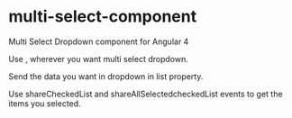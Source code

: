 # multi-select-component
Multi Select Dropdown component for Angular 4

Use <multi-selector-dropdown />, wherever you want multi select dropdown.

Send the data you want in dropdown in list property.

Use shareCheckedList and shareAllSelectedcheckedList events to get the items you selected.


